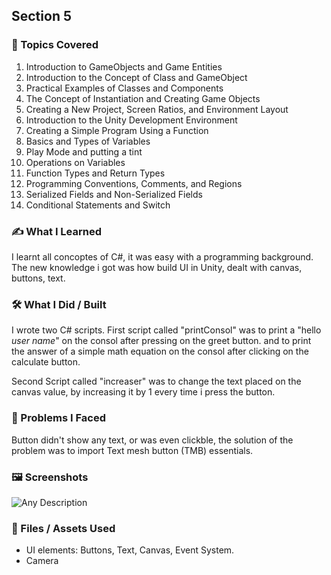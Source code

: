 ## Section 5

### 📌 Topics Covered  
1. Introduction to GameObjects and Game Entities
2. Introduction to the Concept of Class and GameObject
3. Practical Examples of Classes and Components
4. The Concept of Instantiation and Creating Game Objects
5. Creating a New Project, Screen Ratios, and Environment Layout
6. Introduction to the Unity Development Environment
7. Creating a Simple Program Using a Function
8. Basics and Types of Variables
9. Play Mode and putting a tint
10. Operations on Variables
11. Function Types and Return Types
12. Programming Conventions, Comments, and Regions
13. Serialized Fields and Non-Serialized Fields
14. Conditional Statements and Switch

###  ✍️ What I Learned  

I learnt all concoptes of C#, it was easy with a programming background.
The new knowledge i got was how build UI in Unity, dealt with canvas, buttons, text. 

  
### 🛠️ What I Did / Built  
I wrote two C# scripts.
First script called "printConsol" was to print a "hello *user name*" on the consol after pressing on the greet button.
and to print the answer of a simple math equation on the consol after clicking on the calculate button.

Second Script called "increaser" was to change the text placed on the canvas value, by increasing it by 1 every time i press the button.


### 🧪 Problems I Faced  
Button didn't show any text, or was even clickble, the solution of the problem was to import Text mesh button (TMB) essentials.


### 🖼️ Screenshots  
![Any Description](https://i.imgur.com/xYZ1234.png)

### 📁 Files / Assets Used 
* UI elements: Buttons, Text, Canvas, Event System.
* Camera


